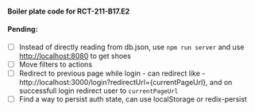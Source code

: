 #### Boiler plate code for RCT-211-B17.E2

#### Pending:
- [ ] Instead of directly reading from db.json, use `npm run server` and use [http://localhost:8080](http://localhot:8080) to get shoes
- [ ] Move filters to actions
- [ ] Redirect to previous page while login - can redirect like - http://localhost:3000/login?redirectUrl={currentPageUrl}, and on successfull login redirect user to `currentPageUrl`
- [ ] Find a way to persist auth state, can use localStorage or redix-persist
